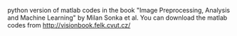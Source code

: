 python version of matlab codes in the book "Image Preprocessing, Analysis and Machine Learning" by Milan Sonka et al.
You can download the matlab codes from http://visionbook.felk.cvut.cz/